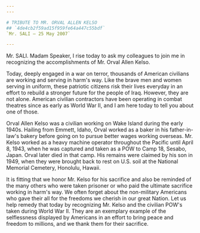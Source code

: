 ```yaml
---
---

# TRIBUTE TO MR. ORVAL ALLEN KELSO
## `4de4cb2f59ad15f959fe64a447c55bdf`
`Mr. SALI — 25 May 2007`

---
```



Mr. SALI. Madam Speaker, I rise today to ask my colleagues to join me 
in recognizing the accomplishments of Mr. Orval Allen Kelso.

Today, deeply engaged in a war on terror, thousands of American 
civilians are working and serving in harm's way. Like the brave men and 
women serving in uniform, these patriotic citizens risk their lives 
everyday in an effort to rebuild a stronger future for the people of 
Iraq. However, they are not alone. American civilian contractors have 
been operating in combat theatres since as early as World War II, and I 
am here today to tell you about one of those.

Orval Allen Kelso was a civilian working on Wake Island during the 
early 1940s. Hailing from Emmett, Idaho, Orval worked as a baker in his 
father-in-law's bakery before going on to pursue better wages working 
overseas. Mr. Kelso worked as a heavy machine operator throughout the 
Pacific until April 8, 1943, when he was captured and taken as a POW to 
Camp 18, Sesabo, Japan. Orval later died in that camp. His remains were 
claimed by his son in 1949, when they were brought back to rest on U.S. 
soil at the National Memorial Cemetery, Honolulu, Hawaii.

It is fitting that we honor Mr. Kelso for his sacrifice and also be 
reminded of the many others who were taken prisoner or who paid the 
ultimate sacrifice working in harm's way. We often forget about the 
non-military Americans who gave their all for the freedoms we cherish 
in our great Nation. Let us help remedy that today by recognizing Mr. 
Kelso and the civilian POW's taken during World War II. They are an 
exemplary example of the selflessness displayed by Americans in an 
effort to bring peace and freedom to millions, and we thank them for 
their sacrifice.
